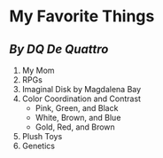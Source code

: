 # My Favorite Things
## *By DQ De Quattro*

1. My Mom
2. RPGs
3. Imaginal Disk by Magdalena Bay
4. Color Coordination and Contrast
	- Pink, Green, and Black
	- White, Brown, and Blue
	- Gold, Red, and Brown
5. Plush Toys
6. Genetics